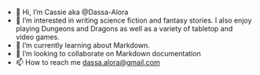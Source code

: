 - 👋 Hi, I’m Cassie aka @Dassa-Alora
- 👀 I’m interested in writing science fiction and fantasy stories. I also enjoy playing Dungeons and Dragons as well as a variety of tabletop and video games.
- 🌱 I’m currently learning about Markdown.
- 💞️ I’m looking to collaborate on Markdown documentation 
- 📫 How to reach me dassa.alora@gmail.com

<!---
Dassa-Alora/Dassa-Alora is a ✨ special ✨ repository because its `README.md` (this file) appears on your GitHub profile.
You can click the Preview link to take a look at your changes.
--->
